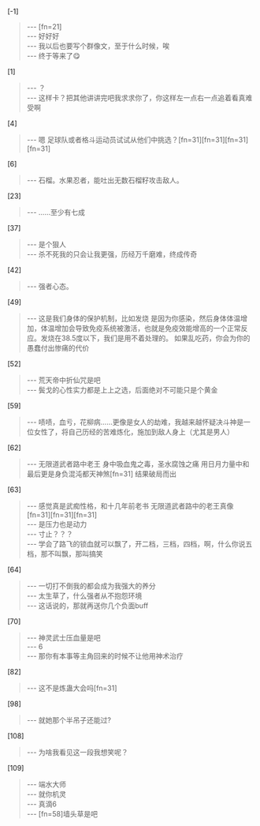 
[-1] 
>--- [fn=21]<br>
>--- 好好好<br>
>--- 我以后也要写个群像文，至于什么时候，唉<br>
>--- 终于等来了😋<br>

[1] 
>--- ？<br>
>--- 这样卡？把其他讲讲完吧我求求你了，你这样左一点右一点追着看真难受啊<br>

[4] 
>--- 嗯
足球队或者格斗运动员试试从他们中挑选？[fn=31][fn=31][fn=31][fn=31]<br>

[6] 
>--- 石榴。水果忍者，能吐出无数石榴籽攻击敌人。<br>

[23] 
>--- ……至少有七成<br>

[37] 
>--- 是个狠人<br>
>--- 杀不死我的只会让我更强，历经万千磨难，终成传奇<br>

[42] 
>--- 强者心态。<br>

[49] 
>--- 这是我们身体的保护机制，比如发烧
是因为你感染，然后身体体温增加，体温增加会导致免疫系统被激活，也就是免疫效能增高的一个正常反应。发烧在38.5度以下，我们是用不着处理的。
如果乱吃药，你会为你的愚蠢付出惨痛的代价<br>

[52] 
>--- 荒天帝中折仙咒是吧<br>
>--- 鬓戈的心性实力都是上上之选，后面绝对不可能只是个黄金<br>

[59] 
>--- 啧啧，血亏，花柳病……更像是女人的劫难，我越来越怀疑决斗神是一位女性了，将自己历经的苦难炼化，施加到敌人身上（尤其是男人）<br>

[62] 
>--- 无限道武者路中老王
身中吸血鬼之毒，圣水腐蚀之痛
用日月力量中和
最后更是身负混沌都天神煞[fn=31]
结果破局而出<br>

[63] 
>--- 感觉真是武痴性格，和十几年前老书
无限道武者路中的老王真像[fn=31][fn=31][fn=31]<br>
>--- 是压力也是动力<br>
>--- 寸止？？？<br>
>--- 学会了路飞的锁血就可以飘了，开二档，三档，四档，啊，什么你说五档，那不叫飘，那叫搞笑<br>

[64] 
>--- 一切打不倒我的都会成为我强大的养分<br>
>--- 太生草了，什么强者从不抱怨环境<br>
>--- 这话说的，那就再送你几个负面buff<br>

[70] 
>--- 神灵武士压血量是吧<br>
>--- 6<br>
>--- 那你有本事等主角回来的时候不让他用神术治疗<br>

[82] 
>--- 这不是炼蛊大会吗[fn=31]<br>

[98] 
>--- 就她那个半吊子还能过?<br>

[108] 
>--- 为啥我看见这一段我想笑呢？<br>

[109] 
>--- 端水大师<br>
>--- 就你机灵<br>
>--- 真滴6<br>
>--- [fn=58]墙头草是吧<br>
